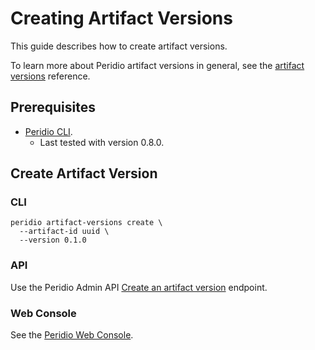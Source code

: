 # Creating Artifact Versions

This guide describes how to create artifact versions.

To learn more about Peridio artifact versions in general, see the
[artifact versions](/reference/artifact-versions) reference.

## Prerequisites

- [Peridio CLI](https://github.com/peridio/morel/releases).
  - Last tested with version 0.8.0.

## Create Artifact Version

### CLI

```
peridio artifact-versions create \
  --artifact-id uuid \
  --version 0.1.0
```

### API

Use the Peridio Admin API
[Create an artifact version](/admin-api#tag/artifacts/operations/create-an-artifact) endpoint.

### Web Console

See the [Peridio Web Console](https://console.cremini.peridio.com).
